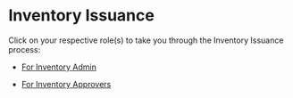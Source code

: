 # Inventory Issuance

Click on your respective role(s) to take you through the Inventory Issuance process:

- [For Inventory Admin](InventoryIssuanceFIA.md)

- [For Inventory Approvers](InventoryIssuanceFIApp.md)